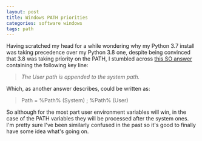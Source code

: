 ```yaml
---
layout: post
title: Windows PATH priorities
categories: software windows
tags: path
---
```


Having scratched my head for a while wondering why my Python 3.7 install was taking precedence over my Python 3.8 one, despite<!--more--> being convinced that 3.8 was taking priority on the PATH, I stumbled across [this SO answer](https://superuser.com/a/878382) containing the following key line:

> _The User path is appended to the system path._

Which, as another answer describes, could be written as:

> Path = %Path% (System) ; %Path% (User)

So although for the most part user environment variables will win, in the case of the PATH variables they will be processed after the system ones. I'm pretty sure I've been similarly confused in the past so it's good to finally have some idea what's going on.
